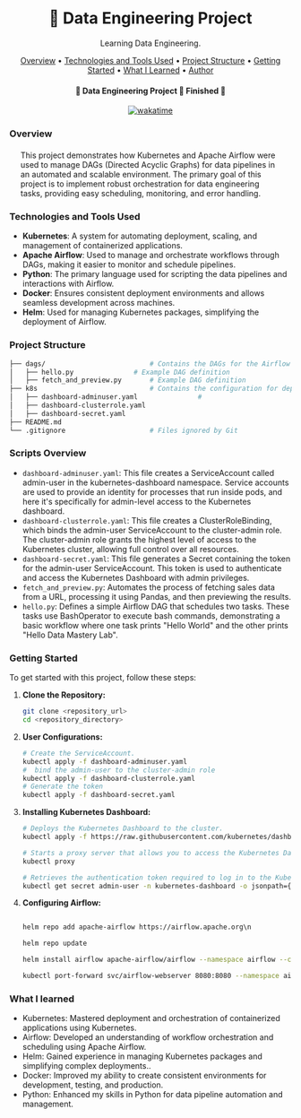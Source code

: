 <h1 align="center">🚗 Data Engineering Project</h1>
<p align="center" id="objetivo">Learning Data Engineering. 
</p> 

<p align="center">
 <a href="#overview">Overview</a> •
 <a href="#features">Technologies and Tools Used</a> •
 <a href="#roadmap">Project Structure</a> • 
 <a href="#tecnologias">Getting Started</a> • 
 <a href="#learned">What I Learned</a> •
 <a href="#author">Author</a>
</p>

<h4 align="center"> 
	🚧  Data Engineering Project 🚀 Finished  🚧 
</h4>

<div align="center">
	<a href="https://wakatime.com/badge/user/8028aaab-232d-4832-8b66-f103e1d713b9/project/19e4d374-1f72-4f92-8ff9-385577530404"><img src="https://wakatime.com/badge/user/8028aaab-232d-4832-8b66-f103e1d713b9/project/19e4d374-1f72-4f92-8ff9-385577530404.svg" alt="wakatime"></a>
</div>

### Overview

<div style='margin: 20px' id="overview">
This project demonstrates how Kubernetes and Apache Airflow were used to manage DAGs (Directed Acyclic Graphs) for data pipelines in an automated and scalable environment. The primary goal of this project is to implement robust orchestration for data engineering tasks, providing easy scheduling, monitoring, and error handling.
</div>

### Technologies and Tools Used

<div id="features">

- **Kubernetes**: A system for automating deployment, scaling, and management of containerized applications.
- **Apache Airflow**: Used to manage and orchestrate workflows through DAGs, making it easier to monitor and schedule pipelines.
- **Python**: The primary language used for scripting the data pipelines and interactions with Airflow.
- **Docker**: Ensures consistent deployment environments and allows seamless development across machines.
- **Helm**: Used for managing Kubernetes packages, simplifying the deployment of Airflow.

</div>

<div id="roadmap">

### Project Structure

```bash
├── dags/                          # Contains the DAGs for the Airflow scheduler
│   ├── hello.py	           # Example DAG definition
│   ├── fetch_and_preview.py       # Example DAG definition
├── k8s                            # Contains the configuration for deploying Airflow using Helm
│   ├── dashboard-adminuser.yaml	           # 
│   ├── dashboard-clusterrole.yaml       
│   ├── dashboard-secret.yaml 
├── README.md                      
└── .gitignore                     # Files ignored by Git

```
</div>

### Scripts Overview

- `dashboard-adminuser.yaml`: This file creates a ServiceAccount called admin-user in the kubernetes-dashboard namespace. Service accounts are used to provide an identity for processes that run inside pods, and here it's specifically for admin-level access to the Kubernetes dashboard.
- `dashboard-clusterrole.yaml`: This file creates a ClusterRoleBinding, which binds the admin-user ServiceAccount to the cluster-admin role. The cluster-admin role grants the highest level of access to the Kubernetes cluster, allowing full control over all resources.
- `dashboard-secret.yaml`: This file generates a Secret containing the token for the admin-user ServiceAccount. This token is used to authenticate and access the Kubernetes Dashboard with admin privileges.
- `fetch_and_preview.py`: Automates the process of fetching sales data from a URL, processing it using Pandas, and then previewing the results.
- `hello.py`: Defines a simple Airflow DAG that schedules two tasks. These tasks use BashOperator to execute bash commands, demonstrating a basic workflow where one task prints "Hello World" and the other prints "Hello Data Mastery Lab".

### Getting Started

To get started with this project, follow these steps:

1. **Clone the Repository:**

   ```bash
   git clone <repository_url>
   cd <repository_directory>
   ```
   
2. **User Configurations:**

   ```bash
   # Create the ServiceAccount.
   kubectl apply -f dashboard-adminuser.yaml
   #  bind the admin-user to the cluster-admin role
   kubectl apply -f dashboard-clusterrole.yaml
   # Generate the token
   kubectl apply -f dashboard-secret.yaml
   ```
3. **Installing Kubernetes Dashboard:**
   
   ```bash
   # Deploys the Kubernetes Dashboard to the cluster.
   kubectl apply -f https://raw.githubusercontent.com/kubernetes/dashboard/v2.7.0/aio/deploy/recommended.yaml

   # Starts a proxy server that allows you to access the Kubernetes Dashboard locally
   kubectl proxy

   # Retrieves the authentication token required to log in to the Kubernetes Dashboard with the admin-user account.
   kubectl get secret admin-user -n kubernetes-dashboard -o jsonpath={".data.token"} | base64 -d
   ```

4. **Configuring Airflow:**

   ```bash
   
   helm repo add apache-airflow https://airflow.apache.org\n
   
   helm repo update
   
   helm install airflow apache-airflow/airflow --namespace airflow --create-namespace --debug
   
   kubectl port-forward svc/airflow-webserver 8080:8080 --namespace airflow
   ```
   

### What I learned
	
- Kubernetes: Mastered deployment and orchestration of containerized applications using Kubernetes.
- Airflow: Developed an understanding of workflow orchestration and scheduling using Apache Airflow.
- Helm: Gained experience in managing Kubernetes packages and simplifying complex deployments..
- Docker: Improved my ability to create consistent environments for development, testing, and production.
- Python: Enhanced my skills in Python for data pipeline automation and management.

